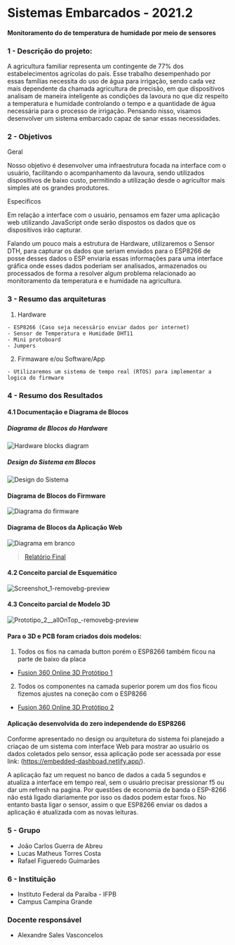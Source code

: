 
# Sistemas Embarcados - 2021.2

#### Monitoramento do de temperatura de humidade por meio de sensores

### 1 - Descrição do projeto:

A agricultura familiar representa um contingente de 77% dos estabelecimentos
agrícolas do país. Esse trabalho desempenhado por essas famílias necessita do uso
de água para irrigação, sendo cada vez mais dependente da chamada agricultura de
precisão, em que dispositivos analisam de maneira inteligente as condições da lavoura no 
que diz respeito a temperatura e humidade controlando o tempo e a quantidade de água necessária 
para o processo de irrigação. Pensando nisso, visamos desenvolver um sistema embarcado capaz de sanar 
essas necessidades.


### 2 - Objetivos

  Geral
  
Nosso objetivo é desenvolver uma infraestrutura focada na interface com o usuário,
facilitando o acompanhamento da lavoura, sendo utilizados dispositivos de baixo
custo, permitindo a utilização desde o agricultor mais simples até os grandes
produtores.
  
  Especificos
 
Em relação a interface com o usuário, pensamos em fazer uma aplicação web
utilizando JavaScript onde serão dispostos os dados que os dispositivos
irão capturar.

Falando um pouco mais a estrutura de Hardware, utilizaremos o Sensor DTH, para
capturar os dados que seriam enviados para o ESP8266 de posse desses dados o ESP enviaria essas informações 
para uma interface gráfica onde esses dados poderiam ser analisados, armazenados
ou processados de forma a resolver algum problema relacionado ao monitoramento da 
temperatura e e humidade na agricultura.

  
### 3 - Resumo das arquiteturas
  
  1.  Hardware

	- ESP8266 (Caso seja necessário enviar dados por internet)
	- Sensor de Temperatura e Humidade DHT11
	- Mini protoboard
	- Jumpers
  

  2.  Firmaware e/ou Software/App 
  
	- Utilizaremos um sistema de tempo real (RTOS) para implementar a logica do firmware
	
  
### 4 - Resumo dos Resultados

#### 4.1 Documentação e Diagrama de Blocos

##### Diagrama de Blocos do Hardware  
![Hardware blocks diagram](https://user-images.githubusercontent.com/34730673/159099091-e7b43c4e-7085-4290-95af-219675e2d9af.png)

##### Design do Sistema em Blocos
![Design do Sistema](https://user-images.githubusercontent.com/34730673/159099050-830811b8-282f-47d5-8c5b-43a0b3817582.png)

#### Diagrama de Blocos do Firmware

![Diagrama do firmware](https://user-images.githubusercontent.com/34730673/159177049-7a2b56b6-cdd0-4fdf-bdce-697229505b90.png)


#### Diagrama de Blocos da Aplicação Web

![Diagrama em branco](https://user-images.githubusercontent.com/34730673/159177013-56d4e1eb-f228-44d3-ab42-7f3c1d16926f.png)



> [Relatório Final](https://docs.google.com/document/d/1OH0ySzCCkVx8VMb1BBHpwzDGqj-EqATqLdINgi41xL8/edit?usp=sharing)

#### 4.2 Conceito parcial de Esquemático 

![Screenshot_1-removebg-preview](https://user-images.githubusercontent.com/34730673/159098691-9c1c4b6d-ab9e-4f59-8238-9109283b3a3d.png)

#### 4.3 Conceito parcial de Modelo 3D

![Prototipo_2__allOnTop_-removebg-preview](https://user-images.githubusercontent.com/34730673/159098294-498de5f5-1405-4e39-9b3a-aa3879113b5b.png)

#### Para o 3D e PCB foram criados dois modelos: 

1. Todos os fios na camada button porém o ESP8266 também ficou na parte de baixo da placa <br>
- [Fusion 360 Online 3D Protótipo 1](https://a360.co/3JpDviy)

2. Todos os componentes na camada superior porem um dos fios ficou fizemos ajustes na coneção com o ESP8266 <br>
- [Fusion 360 Online 3D Protótipo 2](https://a360.co/3q3f3vH)

#### Aplicação desenvolvida do zero independende do ESP8266

Conforme apresentado no design ou arquitetura do sistema foi planejado a criaçao de um sistema com interface Web para mostrar ao usuário os dados coletados pelo sensor, essa aplicação pode ser acessada por esse link: (https://embedded-dashboad.netlify.app/).

A aplicação faz um request no banco de dados a cada 5 segundos e atualiza a interface em tempo real, sem o usuário precisar pressionar f5 ou dar um refresh na pagina. Por questões de economia de banda o ESP-8266 não está ligado diariamente por isso os dados podem estar fixos. No entanto basta ligar o sensor, assim o que ESP8266 enviar os dados a aplicação é atualizada com as novas leituras. 

### 5 - Grupo

* João Carlos Guerra de Abreu
* Lucas Matheus Torres Costa
* Rafael Figueredo Guimarães

### 6 - Instituição

* Instituto Federal da Paraíba - IFPB
* Campus Campina Grande

### Docente responsável
* Alexandre Sales Vasconcelos
